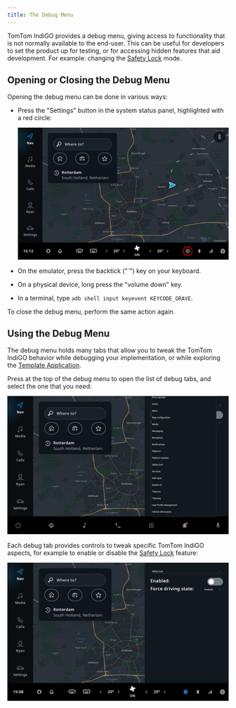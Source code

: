 ```yaml
---
title: The Debug Menu
---
```


TomTom IndiGO provides a debug menu, giving access to functionality that is not normally available
to the end-user. This can be useful for developers to set the product up for testing, or for
accessing hidden features that aid development. For example: changing the
[Safety Lock](/tomtom-indigo/documentation/development/platform-features/safety-lock)
mode.

## Opening or Closing the Debug Menu

Opening the debug menu can be done in various ways:

- Press the "Settings" button in the system status panel, highlighted with a red circle:

    ![Debug Menu Button](images/debug_menu_button.png)

- On the emulator, press the backtick ("\`") key on your keyboard.
- On a physical device, long press the "volume down" key.
- In a terminal, type `adb shell input keyevent KEYCODE_GRAVE`.

To close the debug menu, perform the same action again.

## Using the Debug Menu

The debug menu holds many tabs that allow you to tweak the TomTom IndiGO behavior while debugging
your implementation, or while exploring the
[Template Application](/tomtom-indigo/documentation/platform-overview/example-apps).

Press at the top of the debug menu to open the list of debug tabs, and select the one that you
need:

![Debug Menu Selection List](images/debug_menu_selection_list.png)

Each debug tab provides controls to tweak specific TomTom IndiGO aspects, for example to enable or
disable the
[Safety Lock](/tomtom-indigo/documentation/development/platform-features/safety-lock)
feature:

![Debug Menu Safety Lock](images/debug_menu_safety_lock.png)

